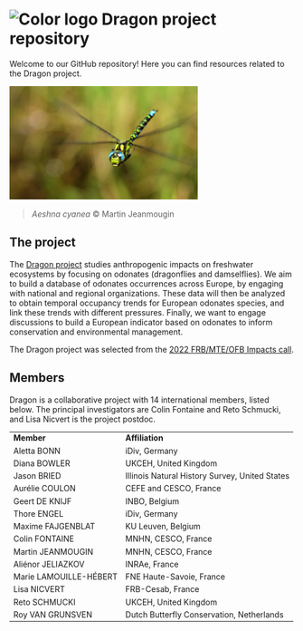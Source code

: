 # <img src="https://github.com/Dragon-odonates/Logos/blob/main/color/dragon_color_bg.png" alt = "Color logo" height = "25"/> Dragon project repository 

Welcome to our GitHub repository! Here you can find resources related to the Dragon project.

<img src = "Aeshna_cyanea.jpeg" alt = "Aeshna cyanea by Martin Jeanmougin" height = "200"/>

> *Aeshna cyanea* :copyright: Martin Jeanmougin

## The project

The [Dragon project](https://www.fondationbiodiversite.fr/en/the-frb-in-action/programs-and-projects/le-cesab/dragon/) studies anthropogenic impacts on freshwater ecosystems by focusing on odonates (dragonflies and damselflies). We aim to build a database of odonates occurrences across Europe, by engaging with national and regional organizations. These data will then be analyzed to obtain temporal occupancy trends for European odonates species, and link these trends with different pressures. Finally, we want to engage discussions to build a European indicator based on odonates to inform conservation and environmental management.

The Dragon project was selected from the [2022 FRB/MTE/OFB Impacts call](https://www.fondationbiodiversite.fr/en/calls/appel-a-projets-frb-mte-ofb-2022-impacts-sur-la-biodiversite-terrestre-dans-lanthropocene/).

## Members

Dragon is a collaborative project with 14 international members, listed below. The principal investigators are Colin Fontaine and Reto Schmucki, and Lisa Nicvert is the project postdoc.

<table>
  <tr>
    <td><b>Member</b></td>
    <td><b>Affiliation</b></td>
  </tr>
  <tr>
    <td>Aletta BONN</td>
    <td>iDiv, Germany</td>
  </tr>
  <tr>
    <td>Diana BOWLER</td>
    <td>UKCEH, United Kingdom</td>
  </tr>
  <tr>
    <td>Jason BRIED</td>
    <td>Illinois Natural History Survey, United States</td>
  </tr>
  <tr>
    <td>Aurélie COULON</td>
    <td>CEFE and CESCO, France</td>
  </tr>
  <tr>
    <td>Geert DE KNIJF</td>
    <td>INBO​​​​, Belgium</td>
  </tr>
  <tr>
    <td>Thore ENGEL</td>
    <td>iDiv, Germany</td>
  </tr>
  <tr>
    <td>Maxime FAJGENBLAT</td>
    <td>KU Leuven, Belgium</td>
  </tr>
  <tr>
    <td>Colin FONTAINE</td>
    <td>MNHN, CESCO​​​​, France</td>
  </tr>
  <tr>
    <td>Martin JEANMOUGIN</td>
    <td>MNHN, CESCO​​​​, France</td>
  </tr>
  <tr>
    <td>Aliénor JELIAZKOV</td>
    <td>INRAe​​​​, France</td>
  </tr>
  <tr>
    <td>Marie LAMOUILLE-HÉBERT</td>
    <td>FNE Haute-Savoie, France</td>
  </tr>
  <tr>
    <td>Lisa NICVERT</td>
    <td>FRB-Cesab, France</td>
  </tr>
  <tr>
    <td>Reto SCHMUCKI</td>
    <td>UKCEH, United Kingdom</td>
  </tr>
  <tr>
    <td>Roy VAN GRUNSVEN</td>
    <td>Dutch Butterfly Conservation​​​​, Netherlands</td>
  </tr>
 
</table>
